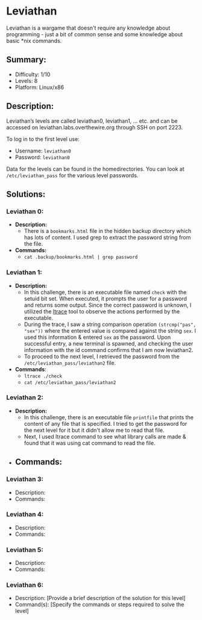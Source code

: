 # Leviathan
Leviathan is a wargame that doesn't require any knowledge about programming - just a bit of common sense and some knowledge about basic *nix commands.

## Summary:
- Difficulty: 1/10
- Levels: 8
- Platform: Linux/x86

## Description:
Leviathan’s levels are called leviathan0, leviathan1, … etc. and can be accessed on leviathan.labs.overthewire.org through SSH on port 2223.

To log in to the first level use:
- Username: `leviathan0`
- Password: `leviathan0`

Data for the levels can be found in the homedirectories. You can look at `/etc/leviathan_pass` for the various level passwords.

## Solutions:

### Leviathan 0:
- **Description:**
    - There is a `bookmarks.html` file in the hidden backup directory which has lots of content. I used grep to extract the password string from the file.
- **Commands:**
    - `cat .backup/bookmarks.html | grep password`

### Leviathan 1:

- **Description:**
    - In this challenge, there is an executable file named `check` with the setuid bit set. When executed, it prompts the user for a password and returns some output. Since the correct password is unknown, I utilized the [ltrace](https://man7.org/linux/man-pages/man1/ltrace.1.html) tool to observe the actions performed by the executable.
    - During the trace, I saw a string comparison operation `(strcmp("pas", "sex"))` where the entered value is compared against the string `sex`. I used this information & entered `sex` as the password. Upon successful entry, a new terminal is spawned, and checking the user information with the id command confirms that I am now leviathan2.
    - To proceed to the next level, I retrieved the password from the `/etc/leviathan_pass/leviathan2` file.
- **Commands**:
    - `ltrace ./check`
    - `cat /etc/leviathan_pass/leviathan2`

### Leviathan 2:

- **Description:**
    - In this challenge, there is an executable file `printfile` that prints the content of any file that is specified. I tried to get the password for the next level for it but it didn't allow me to read that file.
    - Next, I used ltrace command to see what library calls are made & found that it was using cat command to read the file.
- Commands:
    - 

### Leviathan 3:

- Description:
- Commands:

### Leviathan 4:

- Description:
- Commands:

### Leviathan 5:

- Description:
- Commands:

### Leviathan 6:

- Description: [Provide a brief description of the solution for this level]
- Command(s): [Specify the commands or steps required to solve the level]


